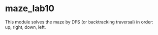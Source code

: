 # maze_lab10

This module solves the maze by DFS (or backtracking traversal) in order: up, right, down, left.
